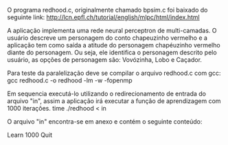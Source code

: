 O programa redhood.c, originalmente chamado bpsim.c foi baixado do seguinte link:
http://lcn.epfl.ch/tutorial/english/mlpc/html/index.html

A aplicação implementa uma rede neural perceptron de multi-camadas.
O usuário descreve um personagem do conto chapeuzinho vermelho e a aplicação tem como saída a atitude do personagem chapéuzinho vermelho diante do personagem. 
Ou seja, ele identifica o personagem descrito pelo usuário, as opções de personagem são: Vovózinha, Lobo e Caçador.

Para teste da paralelização deve se compilar o arquivo redhood.c com gcc:
gcc redhood.c -o redhood -lm -w -fopenmp

Em sequencia executá-lo utilizando o redirecionamento de entrada do arquivo "in", assim a aplicação irá executar a função de aprendizagem com 1000 iterações.
time ./redhood < in

O arquivo "in" encontra-se em anexo e contém o seguinte conteúdo:

Learn
1000
Quit




